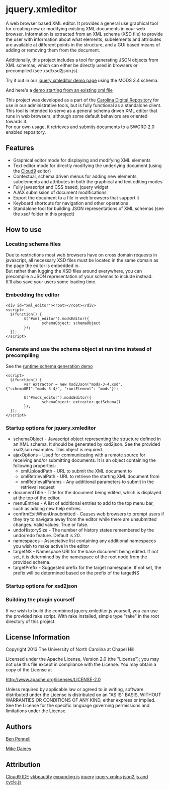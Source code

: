 # jquery.xmleditor
A web browser based XML editor.   It provides a general use graphical tool for creating new or modifying existing XML documents in your web browser.  Information is extracted from an XML schema (XSD file) to provide the user with information about what elements, subelements and attributes are available at different points in the structure, and a GUI based means of adding or removing them from the document.

Additionally, this project includes a tool for generating JSON objects from XML schemas, which can either be directly used in browsers or precompiled (see xsd/xsd2json.js).

Try it out in our [jquery.xmleditor demo page](http://unc-libraries.github.com/jquery.xmleditor) using the MODS 3.4 schema.

And here's a [demo starting from an existing xml file](http://unc-libraries.github.com/jquery.xmleditor/demo/mods.html)

This project was developed as a part of the [Carolina Digital Repository](https://cdr.lib.unc.edu/) for use in our administrative tools, but is fully functional as a standalone client. 
This tool is intended to serve as a general schema driven XML editor that runs in web browsers, although some default behaviors are oriented towards it.  
For our own usage, it retrieves and submits documents to a SWORD 2.0 enabled repository.

## Features
- Graphical editor mode for displaying and modifying XML elements
- Text editor mode for directly modifying the underlying document (using the [Cloud9](https://github.com/ajaxorg/cloud9) editor) 
- Contextual, schema driven menus for adding new elements, subelements and attributes in both the graphical and text editing modes
- Fully javascript and CSS based, jquery widget
- AJAX submission of document modifications
- Export the document to a file in web browsers that support it
- Keyboard shortcuts for navigation and other operations
- Standalone tool for building JSON representations of XML schemas (see the xsd/ folder in this project)

## How to use
### Locating schema files
Due to restrictions most web browsers have on cross domain requests in javascript, all necessary XSD files must be located in the same domain as the page the editor is embedded in.  
But rather than lugging the XSD files around everywhere, you can precompile a JSON representation of your schemas to include instead.  
It'll also save your users some loading time.

### Embedding the editor
```
<div id="xml_editor"><root></root></div>
<script>
  $(function() {
		$("#xml_editor").modsEditor({
                schemaObject: schemaObject
        });
  });
</script>
```

### Generate and use the schema object at run time instead of precompiling
See the [runtime schema generation demo](http://unc-libraries.github.com/jquery.xmleditor/demo/xsd2json_example.html)
```
<script>
  $(function() {
        var extractor = new Xsd2Json("mods-3-4.xsd", {"schemaURI":"mods-3-4/", "rootElement": "mods"});

        $("#mods_editor").modsEditor({
                schemaObject: extractor.getSchema()
        });
  });
</script>
```

### Startup options for jquery.xmleditor
- schemaObject - Javascript object representing the structure defined in an XML schema.  It should be generated by xsd2json.  See the provided xsd2json examples.  This object is required.
- ajaxOptions - Used for communicating with a remote source for receiving and/or submitting documents.  It is an object containing the following properties:
	- xmlUploadPath - URL to submit the XML document to
	- xmlRetrievalPath - URL to retrieve the starting XML document from
	- xmlRetrievalParams - Any additional parameters to submit in the retrieval request
- documentTitle - Title for the document being edited, which is displayed at the top of the editor.
- menuEntries - A list of additional entries to add to the top menu bar, such as adding new help entries.
- confirmExitWhenUnsubmitted - Causes web browsers to prompt users if they try to navigate away from the editor while there are unsubmitted changes.  Valid values: True or false.
- undoHistorySize - The number of history states remembered by the undo/redo feature.  Default is 20.    
- namespaces - Associative list containing any additional namespaces you wish to make active in the editor
- targetNS - Namespace URI for the base document being edited.  If not set, it is determined by the namespace of the root node from the provided schema.
- targetPrefix - Suggested prefix for the target namespace.  If not set, the prefix will be determined based on the prefix of the targetNS


### Startup options for xsd2json

### Building the plugin yourself
If we wish to build the combined jquery.xmleditor.js yourself, you can use the provided rake script.  With rake installed, simple type "rake" in the root directory of this project.

License Information
---------
Copyright 2013 The University of North Carolina at Chapel Hill

Licensed under the Apache License, Version 2.0 (the "License");
you may not use this file except in compliance with the License.
You may obtain a copy of the License at

http://www.apache.org/licenses/LICENSE-2.0

Unless required by applicable law or agreed to in writing, software
distributed under the License is distributed on an "AS IS" BASIS,
WITHOUT WARRANTIES OR CONDITIONS OF ANY KIND, either express or implied.
See the License for the specific language governing permissions and
limitations under the License.

Authors
---------
[Ben Pennell](https://github.com/bbpennel)

[Mike Daines](https://github.com/mdaines)

Attribution
------
[Cloud9 IDE](https://github.com/ajaxorg/cloud9)
[vkbeautify](http://code.google.com/p/vkbeautify/)
[expanding.js](https://github.com/bgrins/ExpandingTextareas)
[jquery](http://jquery.com/)
[jquery.xmlns](https://github.com/rfk/jquery-xmlns)
[json2.js and cycle.js](https://github.com/douglascrockford/JSON-js)
